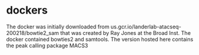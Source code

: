 # dockers
The docker was initially downloaded from us.gcr.io/landerlab-atacseq-200218/bowtie2_sam that was created by Ray Jones at the Broad Inst. The docker contained bowties2 and samtools.
The version hosted here contains the peak calling package MACS3
